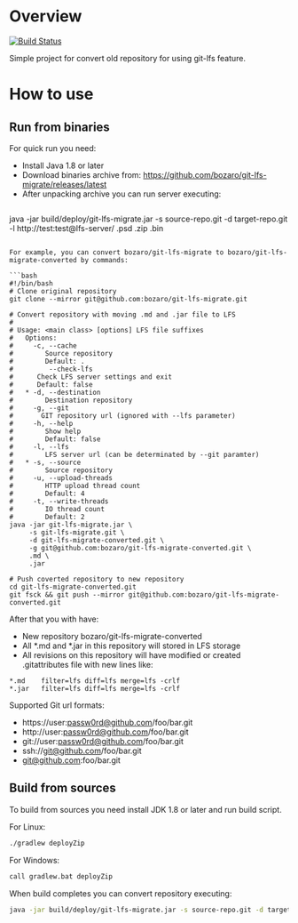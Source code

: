 # Overview

[![Build Status](https://travis-ci.org/bozaro/git-lfs-migrate.svg?branch=master)](https://travis-ci.org/bozaro/git-lfs-migrate)

Simple project for convert old repository for using git-lfs feature.

# How to use

## Run from binaries

For quick run you need:

 * Install Java 1.8 or later
 * Download binaries archive from: https://github.com/bozaro/git-lfs-migrate/releases/latest
 * After unpacking archive you can run server executing:<br/>
   ```bash
java -jar build/deploy/git-lfs-migrate.jar -s source-repo.git -d target-repo.git -l http://test:test@lfs-server/ .psd .zip .bin
```

For example, you can convert bozaro/git-lfs-migrate to bozaro/git-lfs-migrate-converted by commands:

```bash
#!/bin/bash
# Clone original repository
git clone --mirror git@github.com:bozaro/git-lfs-migrate.git

# Convert repository with moving .md and .jar file to LFS
#
# Usage: <main class> [options] LFS file suffixes
#   Options:
#     -c, --cache
#        Source repository
#        Default: .
#         --check-lfs
#      Check LFS server settings and exit
#      Default: false
#   * -d, --destination
#        Destination repository
#     -g, --git
#       GIT repository url (ignored with --lfs parameter)
#     -h, --help
#        Show help
#        Default: false
#     -l, --lfs
#        LFS server url (can be determinated by --git paramter)
#   * -s, --source
#        Source repository
#     -u, --upload-threads
#        HTTP upload thread count
#        Default: 4
#     -t, --write-threads
#        IO thread count
#        Default: 2
java -jar git-lfs-migrate.jar \
     -s git-lfs-migrate.git \
     -d git-lfs-migrate-converted.git \
     -g git@github.com:bozaro/git-lfs-migrate-converted.git \
     .md \
     .jar

# Push coverted repository to new repository
cd git-lfs-migrate-converted.git
git fsck && git push --mirror git@github.com:bozaro/git-lfs-migrate-converted.git
```

After that you with have:

 * New repository bozaro/git-lfs-migrate-converted
 * All *.md and *.jar in this repository will stored in LFS storage
 * All revisions on this repository will have modified or created .gitattributes file with new lines like:<br/>
```
*.md    filter=lfs diff=lfs merge=lfs -crlf
*.jar   filter=lfs diff=lfs merge=lfs -crlf
```

Supported Git url formats:

 * https://user:passw0rd@github.com/foo/bar.git
 * http://user:passw0rd@github.com/foo/bar.git
 * git://user:passw0rd@github.com/foo/bar.git
 * ssh://git@github.com/foo/bar.git
 * git@github.com:foo/bar.git

## Build from sources

To build from sources you need install JDK 1.8 or later and run build script.

For Linux:

```bash
./gradlew deployZip
```

For Windows:

```bash
call gradlew.bat deployZip
```

When build completes you can convert repository executing:

```bash
java -jar build/deploy/git-lfs-migrate.jar -s source-repo.git -d target-repo.git -l http://test:test@lfs-server/ .psd .zip .bin
```
